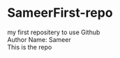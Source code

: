 # SameerFirst-repo
my first repositery to use Github
<br>
Author Name: Sameer
<br> 
This is the repo
